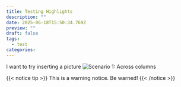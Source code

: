 ```yaml
---
title: Testing Highlights
description: ""
date: 2025-06-18T15:50:34.769Z
preview: ""
draft: false
tags:
  - test
categories:
---
```


I want to try inserting a picture ![Scenario 1: Across columns](/images/github-desktop.jpg)

{{< notice tip >}}
This is a warning notice. Be warned!
{{< /notice >}}

